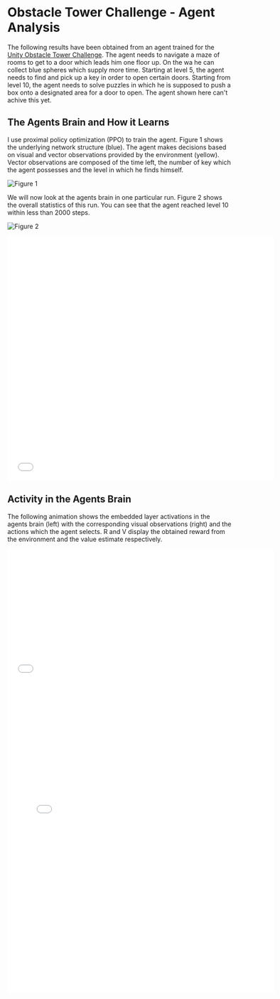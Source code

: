# Obstacle Tower Challenge - Agent Analysis

The following results have been obtained from an agent trained for the [Unity Obstacle Tower Challenge](https://www.aicrowd.com/challenges/unity-obstacle-tower-challenge). The agent needs to navigate a maze of rooms to get to a door which leads him one floor up. On the wa he can collect blue spheres which supply more time. Starting at level 5, the agent needs to find and pick up a key in order to open certain doors. Starting from level 10, the agent needs to solve puzzles in which he is supposed to push a box onto a designated area for a door to open. The agent shown here can't achive this yet.

## The Agents Brain and How it Learns
I use proximal policy optimization (PPO) to train the agent. Figure 1 shows the underlying network structure (blue). The agent makes decisions based on visual and vector observations provided by the environment (yellow). Vector observations are composed of the time left, the number of key which the agent possesses and the level in which he finds himself.

![Figure 1](https://github.com/vkakerbeck/Learning-World-Representations/tree/master/content/images/NetworkStructure.png "Figure 1: Network Structure")

We will now look at the agents brain in one particular run. Figure 2 shows the overall statistics of this run. You can see that the agent reached level 10 within less than 2000 steps.

![Figure 2](https://github.com/vkakerbeck/Learning-World-Representations/tree/master/content/images/Performance_Actions.png "Figure 2: Perforance and Action Distribution")
<iframe width="600" height="550" frameborder="0" scrolling="no" src="content/fig_performance.html" align="center"></iframe>

## Activity in the Agents Brain
The following animation shows the embedded layer activations in the agents brain (left) with the corresponding visual observations (right) and the actions which the agent selects. R and V display the obtained reward from the environment and the value estimate respectively.

<iframe width="600" height="300" frameborder="0" scrolling="no" src="content/anim_encodings.html" align="center"></iframe>


<iframe width="600" height="700" frameborder="0" scrolling="no" src="content/anim_correlations.html" align="center"></iframe>
